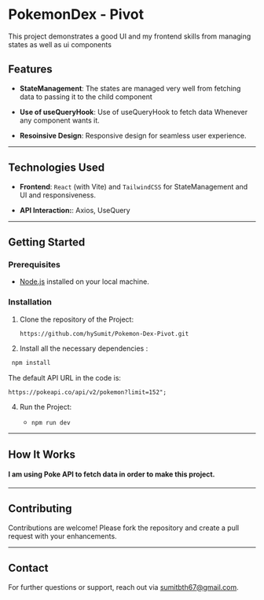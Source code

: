 # PokemonDex - Pivot

This project demonstrates a good UI and my frontend skills from managing states as well as ui components

## Features

- **StateManagement**: The states are managed very well from fetching data to passing it to the child component 
- **Use of useQueryHook**: Use of useQueryHook to fetch data Whenever any component wants it.

- **Resoinsive Design**: Responsive design for seamless user experience.



---

## Technologies Used

- **Frontend**: `React` (with Vite) and `TailwindCSS` for StateManagement and UI and responsiveness.

- **API Interaction:**: Axios, UseQuery
---

## Getting Started

### Prerequisites

- [Node.js](https://nodejs.org/) installed on your local machine.

### Installation

1. Clone the repository of the Project:

    ```bash
    https://github.com/hySumit/Pokemon-Dex-Pivot.git
    ```

3. Install all the necessary dependencies : 

 ```bash
  npm install
   ```

The default API URL in the code is:

    
    https://pokeapi.co/api/v2/pokemon?limit=152";



4. Run the Project:

    - `npm run dev`



---

## How It Works

#### I am using Poke API to fetch data in order to make this project.
---

## Contributing

Contributions are welcome! Please fork the repository and create a pull request with your enhancements.

---

## Contact

For further questions or support, reach out via [sumitbth67@gmail.com](mailto:sumitbth67@gmail.com).



